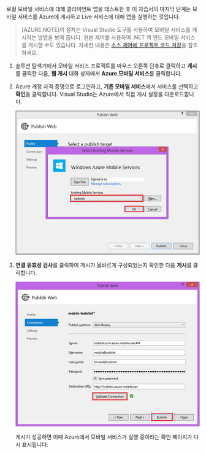 

로컬 모바일 서비스에 대해 클라이언트 앱을 테스트한 후 이 자습서의 마지막 단계는 모바일 서비스를 Azure에 게시하고 Live 서비스에 대해 앱을 실행하는 것입니다.

>[AZURE.NOTE]이 절차는 Visual Studio 도구를 사용하여 모바일 서비스를 게시하는 방법을 보여 줍니다. 원본 제어를 사용하여 .NET 백 엔드 모바일 서비스를 게시할 수도 있습니다. 자세한 내용은 [소스 제어에 프로젝트 코드 저장](../articles/mobile-services/mobile-services-dotnet-backend-store-code-source-control.md)을 참조하세요.

1. 솔루션 탐색기에서 모바일 서비스 프로젝트를 마우스 오른쪽 단추로 클릭하고 **게시**를 클릭한 다음, **웹 게시** 대화 상자에서 **Azure 모바일 서비스**를 클릭합니다.

2. Azure 계정 자격 증명으로 로그인하고, **기존 모바일 서비스**에서 서비스를 선택하고 **확인**을 클릭합니다. Visual Studio는 Azure에서 직접 게시 설정을 다운로드합니다.

	![](./media/mobile-services-dotnet-backend-publish-service/mobile-quickstart-publish-select-service.png)

3. **연결 유효성 검사**를 클릭하여 게시가 올바르게 구성되었는지 확인한 다음 **게시**를 클릭합니다.

	![](./media/mobile-services-dotnet-backend-publish-service/mobile-quickstart-publish-2.png)

	게시가 성공하면 이때 Azure에서 모바일 서비스가 실행 중이라는 확인 페이지가 다시 표시됩니다.

<!--HONumber=54-->